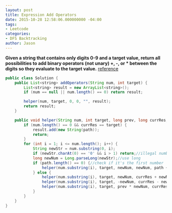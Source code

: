 ```yaml
---
layout: post
title: Expression Add Operators
date: 2015-10-28 12:58:06.000000000 -04:00
tags:
- Leetcode
categories:
- DFS Backtracking
author: Jason
---
```

**Given a string that contains only digits 0-9 and a target value, return all possibilities to add binary operators (not unary) +, -, or * between the digits so they evaluate to the target value.**
[reference](http://segmentfault.com/a/1190000003797204")

``` java
public class Solution {
    public List<string> addOperators(String num, int target) {
        List<string> result = new ArrayList<string>();
        if (num == null || num.length() == 0) return result;

        helper(num, target, 0, 0, "", result);
        return result;
    }

    public void helper(String num, int target, long prev, long currRes, String path, List<string> result) {
        if (num.length() == 0 && currRes == target) {
            result.add(new String(path));
            return;
        }
        for (int i = 1; i <= num.length(); i++) {
            String newStr = num.substring(0, i);
            if (newStr.charAt(0) == '0' && i > 1) return;//illegal numbers 01, 0123
            long newNum = Long.parseLong(newStr);//use long
            if (path.length() == 0) {//check if it's the first number
                helper(num.substring(i), target, newNum, newNum, path + newStr, result);
            } else {
                helper(num.substring(i), target, newNum, currRes + newNum, path + "+" + newStr, result);
                helper(num.substring(i), target, -newNum, currRes - newNum, path + "-" + newStr, result);
                helper(num.substring(i), target, prev * newNum, currRes - prev + prev * newNum, path + "*" + newStr, result);
            }
        }
    }
}
```
